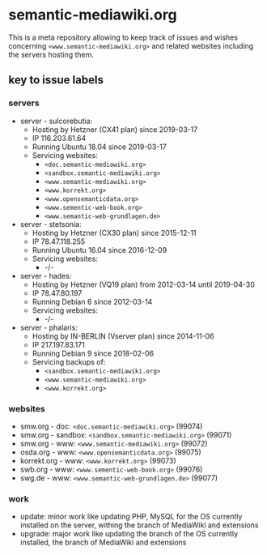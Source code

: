 # semantic-mediawiki.org
This is a meta repository allowing to keep track of issues and wishes concerning `<www.semantic-mediawiki.org>` and related websites including the servers hosting them.

## key to issue labels

### servers
* server - sulcorebutia:  
  * Hosting by Hetzner (CX41 plan) since 2019-03-17
  * IP 116.203.61.64
  * Running Ubuntu 18.04 since 2019-03-17
  * Servicing websites:
    * `<doc.semantic-mediawiki.org>`
    * `<sandbox.semantic-mediawiki.org>`
    * `<www.semantic-mediawiki.org>`
    * `<www.korrekt.org>`
    * `<www.opensemanticdata.org>`
    * `<www.sementic-web-book.org>`
    * `<www.semantic-web-grundlagen.de>`
* server - stetsonia:  
  * Hosting by Hetzner (CX30 plan) since 2015-12-11
  * IP 78.47.118.255
  * Running Ubuntu 16.04 since 2016-12-09
  * Servicing websites:
    * -/-
* server - hades:  
  * Hosting by Hetzner (VQ19 plan) from 2012-03-14 until 2019-04-30
  * IP 78.47.80.197
  * Running Debian 6 since 2012-03-14
  * Servicing websites:
    * -/-
* server - phalaris:
  * Hosting by IN-BERLIN (Vserver plan) since 2014-11-06
  * IP 217.197.83.171
  * Running Debian 9 since 2018-02-06
  * Servicing backups of:
    * `<sandbox.semantic-mediawiki.org>`
    * `<www.semantic-mediawiki.org>`
    * `<www.korrekt.org>`

### websites
* smw.org - doc: `<doc.semantic-mediawiki.org>` (99074)
* smw.org - sandbox: `<sandbox.semantic-mediawiki.org>` (99071)
* smw.org - www: `<www.semantic-mediawiki.org>` (99072)
* osda.org - www: `<www.opensemanticdata.org>` (99075)
* korrekt.org - www: `<www.korrekt.org>` (99073)
* swb.org - www: `<www.sementic-web-book.org>` (99076)
* swg.de - www: `<www.semantic-web-grundlagen.de>` (99077)
 
### work
* update: minor work like updating PHP, MySQL for the OS currently installed on the server, withing the branch of MediaWiki and extensions
* upgrade: major work like updating the branch of the OS currently installed, the branch of MediaWiki and extensions
